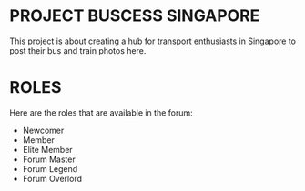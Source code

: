 # PROJECT BUSCESS SINGAPORE
This project is about creating a hub for transport enthusiasts in Singapore to post their bus and train photos here.

# ROLES
Here are the roles that are available in the forum:
- Newcomer
- Member
- Elite Member
- Forum Master
- Forum Legend
- Forum Overlord